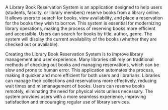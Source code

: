 A Library Book Reservation System is an application designed to help users (students, faculty, or library members) reserve books from a library online.
It allows users to search for books, view availability, and place a reservation for the books they wish to borrow.
This system is essential for modernizing library operations, making the process of reserving books more efficient and accessible.
Users can search for books by title, author, genre. The system will display the current availability of the books (whether they are checked out or available).

Creating the Library Book Reservation System is to improve library management and user experience.
Many libraries still rely on traditional methods of checking out books and managing reservations, which can be slow and prone to human error. 
This application automates the process, making it quicker and more efficient for both users and librarians.
Libraries can manage their collections and reservations more effectively, reducing wait times and mismanagement of books.
Users can reserve books remotely, eliminating the need for physical visits unless necessary.
The system provides users with a more seamless experience, improving satisfaction and encouraging regular use of library services.
